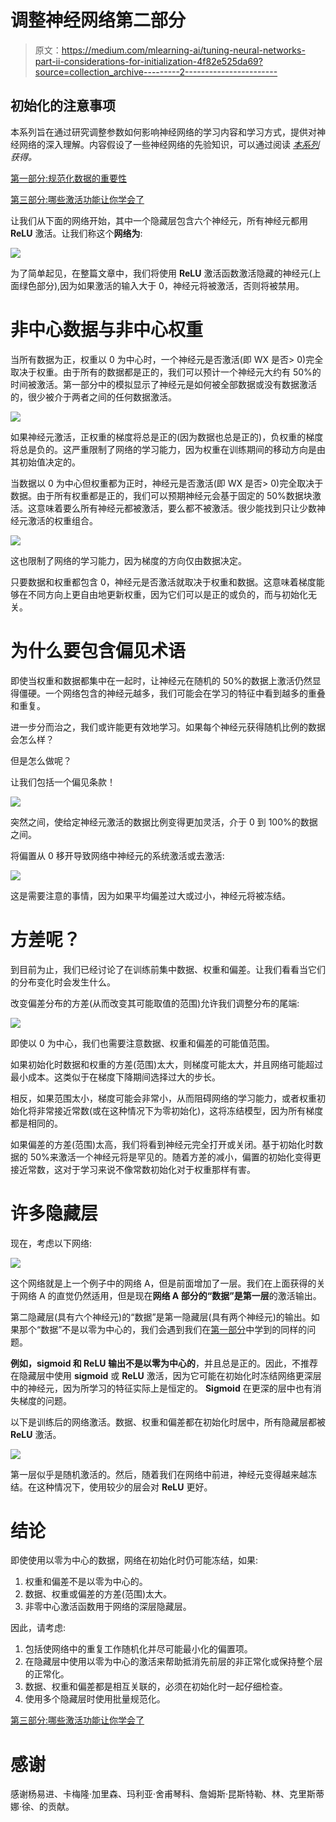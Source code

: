 # 调整神经网络第二部分

> 原文：<https://medium.com/mlearning-ai/tuning-neural-networks-part-ii-considerations-for-initialization-4f82e525da69?source=collection_archive---------2----------------------->

## 初始化的注意事项

本系列旨在通过研究调整参数如何影响神经网络的学习内容和学习方式，提供对神经网络的深入理解。内容假设了一些神经网络的先验知识，可以通过阅读 [*本系列*](/@gallettilance/neural-networks-a-very-simple-derivation-from-logistic-regression-b2b972f29138) *获得。*

[第一部分:规范化数据的重要性](/mlearning-ai/tuning-neural-networks-part-i-normalize-your-data-6821a28b2cd8)

[第三部分:哪些激活功能让你学会了](/@gallettilance/tuning-neural-networks-part-iii-43dfd0c8600f)

让我们从下面的网络开始，其中一个隐藏层包含六个神经元，所有神经元都用 **ReLU** 激活。让我们称这个**网络为**:

![](img/1aa4908b063cc8056bb8e9305ed33494.png)

为了简单起见，在整篇文章中，我们将使用 **ReLU** 激活函数激活隐藏的神经元(上面绿色部分),因为如果激活的输入大于 0，神经元将被激活，否则将被禁用。

# 非中心数据与非中心权重

当所有数据为正，权重以 0 为中心时，一个神经元是否激活(即 WX 是否> 0)完全取决于权重。由于所有的数据都是正的，我们可以预计一个神经元大约有 50%的时间被激活。第一部分中的模拟显示了神经元是如何被全部数据或没有数据激活的，很少被介于两者之间的任何数据激活。

![](img/a3c24aba0bb3f431e30248496caa03c1.png)

如果神经元激活，正权重的梯度将总是正的(因为数据也总是正的)，负权重的梯度将总是负的。这严重限制了网络的学习能力，因为权重在训练期间的移动方向是由其初始值决定的。

当数据以 0 为中心但权重都为正时，神经元是否激活(即 WX 是否> 0)完全取决于数据。由于所有权重都是正的，我们可以预期神经元会基于固定的 50%数据块激活。这意味着要么所有神经元都被激活，要么都不被激活。很少能找到只让少数神经元激活的权重组合。

![](img/116f967cd9e306768843644349cd4f73.png)

这也限制了网络的学习能力，因为梯度的方向仅由数据决定。

只要数据和权重都包含 0，神经元是否激活就取决于权重和数据。这意味着梯度能够在不同方向上更自由地更新权重，因为它们可以是正的或负的，而与初始化无关。

# 为什么要包含偏见术语

即使当权重和数据都集中在一起时，让神经元在随机的 50%的数据上激活仍然显得僵硬。一个网络包含的神经元越多，我们可能会在学习的特征中看到越多的重叠和重复。

进一步分而治之，我们或许能更有效地学习。如果每个神经元获得随机比例的数据会怎么样？

但是怎么做呢？

让我们包括一个偏见条款！

![](img/236ac25751124d7dc20c9bd22b5c45eb.png)

突然之间，使给定神经元激活的数据比例变得更加灵活，介于 0 到 100%的数据之间。

将偏置从 0 移开导致网络中神经元的系统激活或去激活:

![](img/38693d862fa3211411aa7e635447bfa1.png)

这是需要注意的事情，因为如果平均偏差过大或过小，神经元将被冻结。

# 方差呢？

到目前为止，我们已经讨论了在训练前集中数据、权重和偏差。让我们看看当它们的分布变化时会发生什么。

改变偏差分布的方差(从而改变其可能取值的范围)允许我们调整分布的尾端:

![](img/fa6c7d7626ecca5a31f2f5bddee79e21.png)

即使以 0 为中心，我们也需要注意数据、权重和偏差的可能值范围。

如果初始化时数据和权重的方差(范围)太大，则梯度可能太大，并且网络可能超过最小成本。这类似于在梯度下降期间选择过大的步长。

相反，如果范围太小，梯度可能会非常小，从而阻碍网络的学习能力，或者权重初始化将非常接近常数(或在这种情况下为零初始化)，这将冻结模型，因为所有梯度都是相同的。

如果偏差的方差(范围)太高，我们将看到神经元完全打开或关闭。基于初始化时数据的 50%来激活一个神经元将是罕见的。随着方差的减小，偏置的初始化变得更接近常数，这对于学习来说不像常数初始化对于权重那样有害。

# 许多隐藏层

现在，考虑以下网络:

![](img/3f37ebed38f9b56c0867d219757b6046.png)

这个网络就是上一个例子中的网络 A，但是前面增加了一层。我们在上面获得的关于网络 A 的直觉仍然适用，但是现在**网络 A 部分的“数据”是第一层**的激活输出。

第二隐藏层(具有六个神经元)的“数据”是第一隐藏层(具有两个神经元)的输出。如果那个“数据”不是以零为中心的，我们会遇到我们在[第一部分](/@gallettilance/tuning-neural-networks-part-i-normalize-your-data-6821a28b2cd8)中学到的同样的问题。

**例如，sigmoid 和 ReLU 输出不是以零为中心的**，并且总是正的。因此，不推荐在隐藏层中使用 **sigmoid** 或 **ReLU** 激活，因为它可能在初始化时冻结网络更深层中的神经元，因为所学习的特征实际上是恒定的。 **Sigmoid** 在更深的层中也有消失梯度的问题。

以下是训练后的网络激活。数据、权重和偏差都在初始化时居中，所有隐藏层都被 **ReLU** 激活。

![](img/755ebddbb932eb4fe8de0c75133660a1.png)

第一层似乎是随机激活的。然后，随着我们在网络中前进，神经元变得越来越冻结。在这种情况下，使用较少的层会对 **ReLU** 更好。

# 结论

即使使用以零为中心的数据，网络在初始化时仍可能冻结，如果:

1.  权重和偏差不是以零为中心的。
2.  数据、权重或偏差的方差(范围)太大。
3.  非零中心激活函数用于网络的深层隐藏层。

因此，请考虑:

1.  包括使网络中的重复工作随机化并尽可能最小化的偏置项。
2.  在隐藏层中使用以零为中心的激活来帮助抵消先前层的非正常化或保持整个层的正常化。
3.  数据、权重和偏差都是相互关联的，必须在初始化时一起仔细检查。
4.  使用多个隐藏层时使用批量规范化。

[第三部分:哪些激活功能让你学会了](/@gallettilance/tuning-neural-networks-part-iii-43dfd0c8600f)

# 感谢

感谢杨易进、卡梅隆·加里森、玛利亚·舍甫琴科、詹姆斯·昆斯特勒、林、克里斯蒂娜·徐、的贡献。